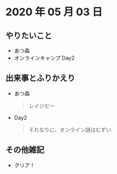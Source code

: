 # 2020 年 05 月 03 日

## やりたいこと

- あつ森
- オンラインキャンプ Day2

## 出来事とふりかえり

- あつ森
  > レイジだー
- Day2
  > それなりに、オンライン謎はむずい

## その他雑記

- クリア！
